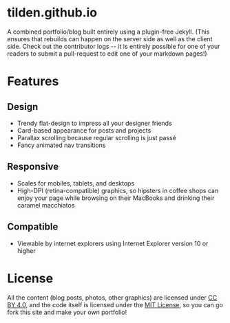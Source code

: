 tilden.github.io
================

A combined portfolio/blog built entirely using a plugin-free Jekyll. (This ensures
that rebuilds can happen on the server side as well as the client side.
Check out the contributor logs -- it is entirely possible for one of your
readers to submit a pull-request to edit one of your markdown pages!)

# Features

## Design

* Trendy flat-design to impress all your designer friends
* Card-based appearance for posts and projects
* Parallax scrolling because regular scrolling is just passé
* Fancy animated nav transitions

## Responsive

* Scales for mobiles, tablets, and desktops
* High-DPI (retina-compatible) graphics, so hipsters in coffee shops can enjoy
your page while browsing on their MacBooks and drinking their caramel macchiatos

## Compatible

* Viewable by internet explorers using Internet Explorer version 10 or higher 

# License
All the content (blog posts, photos, other graphics) are licensed under
[CC BY 4.0](http://creativecommons.org/licenses/by/4.0/), and the code itself is
licensed under the [MIT License](http://opensource.org/licenses/MIT), so you can
go fork this site and make your own portfolio!
